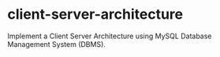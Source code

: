 # client-server-architecture
Implement a Client Server Architecture using MySQL Database Management System (DBMS).
